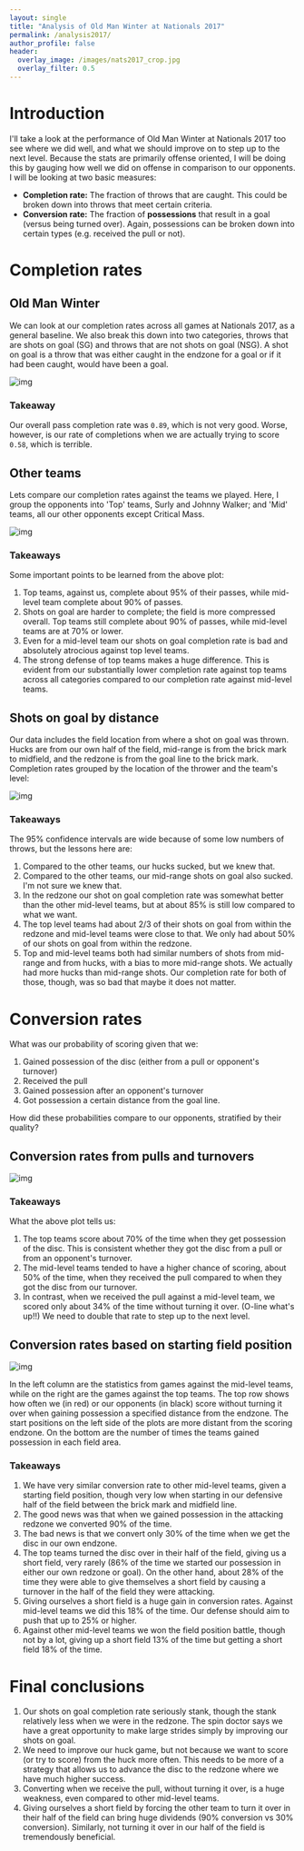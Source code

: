 ```yaml
---
layout: single
title: "Analysis of Old Man Winter at Nationals 2017"
permalink: /analysis2017/
author_profile: false
header:
  overlay_image: /images/nats2017_crop.jpg
  overlay_filter: 0.5
---
```



# Introduction

I'll take a look at the performance of Old Man Winter at Nationals 2017 too see where we did well, and what we should improve on to step up to the next level. Because the stats are primarily offense oriented, I will be doing this by gauging how well we did on offense in comparison to our opponents. I will be looking at two basic measures:

-   **Completion rate:** The fraction of throws that are caught. This could be broken down into throws that meet certain criteria.
-   **Conversion rate:** The fraction of **possessions** that result in a goal (versus being turned over). Again, possessions can be broken down into certain types (e.g. received the pull or not).


# Completion rates


## Old Man Winter

We can look at our completion rates across all games at Nationals 2017, as a general baseline. We also break this down into two categories, throws that are shots on goal (SG) and throws that are not shots on goal (NSG). A shot on goal is a throw that was either caught in the endzone for a goal or if it had been caught, would have been a goal.

![img](Figures/omw_rates.png)


### Takeaway

Our overall pass completion rate was `0.89`, which is not very good. Worse, however, is our rate of completions when we are actually trying to score `0.58`, which is terrible.


## Other teams

Lets compare our completion rates against the teams we played. Here, I group the opponents into 'Top' teams, Surly and Johnny Walker; and 'Mid' teams, all our other opponents except Critical Mass.

![img](Figures/vs_top_mid_rates.png)


### Takeaways

Some important points to be learned from the above plot:

1.  Top teams, against us, complete about 95% of their passes, while mid-level team complete about 90% of passes.
2.  Shots on goal are harder to complete; the field is more compressed overall. Top teams still complete about 90% of passes, while mid-level teams are at 70% or lower.
3.  Even for a mid-level team our shots on goal completion rate is bad and absolutely atrocious against top level teams.
4.  The strong defense of top teams makes a huge difference. This is evident from our substantially lower completion rate against top teams across all categories compared to our completion rate against mid-level teams.


## Shots on goal by distance

Our data includes the field location from where a shot on goal was thrown. Hucks are from our own half of the field, mid-range is from the brick mark to midfield, and the redzone is from the goal line to the brick mark. Completion rates grouped by the location of the thrower and the team's level:

![img](Figures/sg_loc_rates.png)


### Takeaways

The 95% confidence intervals are wide because of some low numbers of throws, but the lessons here are:

1.  Compared to the other teams, our hucks sucked, but we knew that.
2.  Compared to the other teams, our mid-range shots on goal also sucked. I'm not sure we knew that.
3.  In the redzone our shot on goal completion rate was somewhat better than the other mid-level teams, but at about 85% is still low compared to what we want.
4.  The top level teams had about 2/3 of their shots on goal from within the redzone and mid-level teams were close to that. We only had about 50% of our shots on goal from within the redzone.
5.  Top and mid-level teams both had similar numbers of shots from mid-range and from hucks, with a bias to more mid-range shots. We actually had more hucks than mid-range shots. Our completion rate for both of those, though, was so bad that maybe it does not matter.


# Conversion rates

What was our probability of scoring given that we:

1.  Gained possession of the disc (either from a pull or opponent's turnover)
2.  Received the pull
3.  Gained possession after an opponent's turnover
4.  Got possession a certain distance from the goal line.

How did these probabilities compare to our opponents, stratified by their quality?


## Conversion rates from pulls and turnovers

![img](Figures/conversion_rates.png)


### Takeaways

What the above plot tells us:

1.  The top teams score about 70% of the time when they get possession of the disc. This is consistent whether they got the disc from a pull or from an opponent's turnover.
2.  The mid-level teams tended to have a higher chance of scoring, about 50% of the time, when they received the pull compared to when they got the disc from our turnover.
3.  In contrast, when we received the pull against a mid-level team, we scored only about 34% of the time without turning it over. (O-line what's up!!) We need to double that rate to step up to the next level.


## Conversion rates based on starting field position

![img](Figures/posit_conv_rate.png)

In the left column are the statistics from games against the mid-level teams, while on the right are the games against the top teams. The top row shows how often we (in red) or our opponents (in black) score without turning it over when gaining possession a specified distance from the endzone. The start positions on the left side of the plots are more distant from the scoring endzone. On the bottom are the number of times the teams gained possession in each field area.


### Takeaways

1.  We have very similar conversion rate to other mid-level teams, given a starting field position, though very low when starting in our defensive half of the field between the brick mark and midfield line.
2.  The good news was that when we gained possession in the attacking redzone we converted 90% of the time.
3.  The bad news is that we convert only 30% of the time when we get the disc in our own endzone.
4.  The top teams turned the disc over in their half of the field, giving us a short field, very rarely (86% of the time we started our possession in either our own redzone or goal). On the other hand, about 28% of the time they were able to give themselves a short field by causing a turnover in the half of the field they were attacking.
5.  Giving ourselves a short field is a huge gain in conversion rates. Against mid-level teams we did this 18% of the time. Our defense should aim to push that up to 25% or higher.
6.  Against other mid-level teams we won the field position battle, though not by a lot, giving up a short field 13% of the time but getting a short field 18% of the time.


# Final conclusions

1.  Our shots on goal completion rate seriously stank, though the stank relatively less when we were in the redzone. The spin doctor says we have a great opportunity to make large strides simply by improving our shots on goal.
2.  We need to improve our huck game, but not because we want to score (or try to score) from the huck more often. This needs to be more of a strategy that allows us to advance the disc to the redzone where we have much higher success.
3.  Converting when we receive the pull, without turning it over, is a huge weakness, even compared to other mid-level teams.
4.  Giving ourselves a short field by forcing the other team to turn it over in their half of the field can bring huge dividends (90% conversion vs 30% conversion). Similarly, not turning it over in our half of the field is tremendously beneficial.